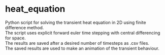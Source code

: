 # heat_equation
Python script for solving the transient heat equation in 2D using finite difference method.  
The script uses explicit forward euler time stepping with central differencing for space.  
The results are saved after a desired number of timesteps as .csv files.  
The saved results are used to make an animation of the transient behaviour.
